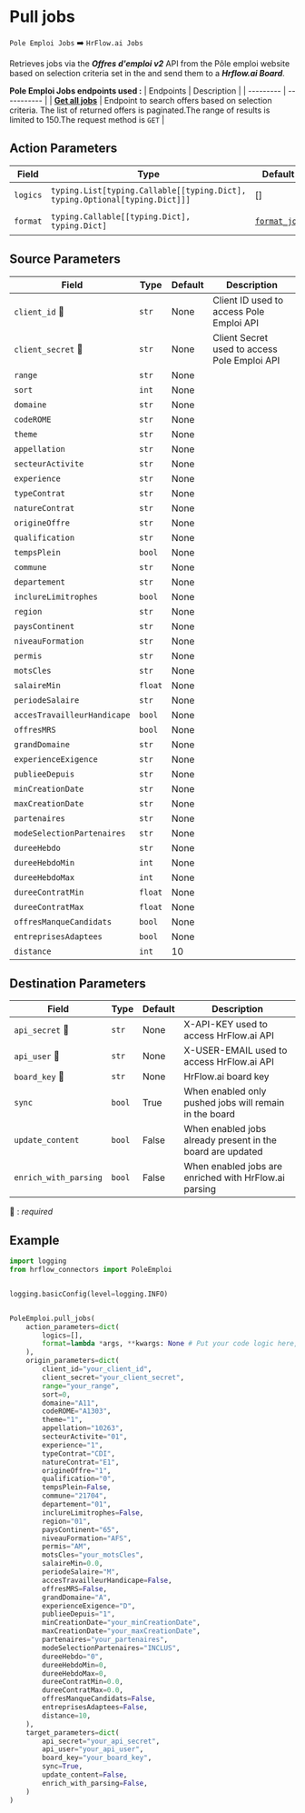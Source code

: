 
# Pull jobs
`Pole Emploi Jobs` :arrow_right: `HrFlow.ai Jobs`

Retrieves jobs via the ***Offres d'emploi v2*** API from the Pôle emploi website based on selection criteria set in the and send them to a ***Hrflow.ai Board***.


**Pole Emploi Jobs endpoints used :**
| Endpoints | Description |
| --------- | ----------- |
| [**Get all jobs**](https://pole-emploi.io/data/api/offres-emploi?tabgroup-api=documentation&doc-section=api-doc-section-rechercher-par-crit%C3%A8res) | Endpoint to search offers based on selection criteria. The list of returned offers is paginated.The range of results is limited to 150.The request method is `GET` |



## Action Parameters

| Field | Type | Default | Description |
| ----- | ---- | ------- | ----------- |
| `logics`  | `typing.List[typing.Callable[[typing.Dict], typing.Optional[typing.Dict]]]` | [] | List of logic functions |
| `format`  | `typing.Callable[[typing.Dict], typing.Dict]` | [`format_job`](../connector.py#L67) | Formatting function |

## Source Parameters

| Field | Type | Default | Description |
| ----- | ---- | ------- | ----------- |
| `client_id` :red_circle: | `str` | None | Client ID used to access Pole Emploi API |
| `client_secret` :red_circle: | `str` | None | Client Secret used to access Pole Emploi API |
| `range`  | `str` | None |  |
| `sort`  | `int` | None |  |
| `domaine`  | `str` | None |  |
| `codeROME`  | `str` | None |  |
| `theme`  | `str` | None |  |
| `appellation`  | `str` | None |  |
| `secteurActivite`  | `str` | None |  |
| `experience`  | `str` | None |  |
| `typeContrat`  | `str` | None |  |
| `natureContrat`  | `str` | None |  |
| `origineOffre`  | `str` | None |  |
| `qualification`  | `str` | None |  |
| `tempsPlein`  | `bool` | None |  |
| `commune`  | `str` | None |  |
| `departement`  | `str` | None |  |
| `inclureLimitrophes`  | `bool` | None |  |
| `region`  | `str` | None |  |
| `paysContinent`  | `str` | None |  |
| `niveauFormation`  | `str` | None |  |
| `permis`  | `str` | None |  |
| `motsCles`  | `str` | None |  |
| `salaireMin`  | `float` | None |  |
| `periodeSalaire`  | `str` | None |  |
| `accesTravailleurHandicape`  | `bool` | None |  |
| `offresMRS`  | `bool` | None |  |
| `grandDomaine`  | `str` | None |  |
| `experienceExigence`  | `str` | None |  |
| `publieeDepuis`  | `str` | None |  |
| `minCreationDate`  | `str` | None |  |
| `maxCreationDate`  | `str` | None |  |
| `partenaires`  | `str` | None |  |
| `modeSelectionPartenaires`  | `str` | None |  |
| `dureeHebdo`  | `str` | None |  |
| `dureeHebdoMin`  | `int` | None |  |
| `dureeHebdoMax`  | `int` | None |  |
| `dureeContratMin`  | `float` | None |  |
| `dureeContratMax`  | `float` | None |  |
| `offresManqueCandidats`  | `bool` | None |  |
| `entreprisesAdaptees`  | `bool` | None |  |
| `distance`  | `int` | 10 |  |

## Destination Parameters

| Field | Type | Default | Description |
| ----- | ---- | ------- | ----------- |
| `api_secret` :red_circle: | `str` | None | X-API-KEY used to access HrFlow.ai API |
| `api_user` :red_circle: | `str` | None | X-USER-EMAIL used to access HrFlow.ai API |
| `board_key` :red_circle: | `str` | None | HrFlow.ai board key |
| `sync`  | `bool` | True | When enabled only pushed jobs will remain in the board |
| `update_content`  | `bool` | False | When enabled jobs already present in the board are updated |
| `enrich_with_parsing`  | `bool` | False | When enabled jobs are enriched with HrFlow.ai parsing |

:red_circle: : *required*

## Example

```python
import logging
from hrflow_connectors import PoleEmploi


logging.basicConfig(level=logging.INFO)


PoleEmploi.pull_jobs(
    action_parameters=dict(
        logics=[],
        format=lambda *args, **kwargs: None # Put your code logic here,
    ),
    origin_parameters=dict(
        client_id="your_client_id",
        client_secret="your_client_secret",
        range="your_range",
        sort=0,
        domaine="A11",
        codeROME="A1303",
        theme="1",
        appellation="10263",
        secteurActivite="01",
        experience="1",
        typeContrat="CDI",
        natureContrat="E1",
        origineOffre="1",
        qualification="0",
        tempsPlein=False,
        commune="21704",
        departement="01",
        inclureLimitrophes=False,
        region="01",
        paysContinent="65",
        niveauFormation="AFS",
        permis="AM",
        motsCles="your_motsCles",
        salaireMin=0.0,
        periodeSalaire="M",
        accesTravailleurHandicape=False,
        offresMRS=False,
        grandDomaine="A",
        experienceExigence="D",
        publieeDepuis="1",
        minCreationDate="your_minCreationDate",
        maxCreationDate="your_maxCreationDate",
        partenaires="your_partenaires",
        modeSelectionPartenaires="INCLUS",
        dureeHebdo="0",
        dureeHebdoMin=0,
        dureeHebdoMax=0,
        dureeContratMin=0.0,
        dureeContratMax=0.0,
        offresManqueCandidats=False,
        entreprisesAdaptees=False,
        distance=10,
    ),
    target_parameters=dict(
        api_secret="your_api_secret",
        api_user="your_api_user",
        board_key="your_board_key",
        sync=True,
        update_content=False,
        enrich_with_parsing=False,
    )
)
```